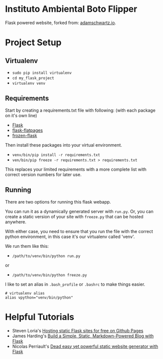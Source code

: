 Instituto Ambiental Boto Flipper
================================

Flask powered website, forked from: [adamschwartz.io](http://adamschwartz.io/).

# Project Setup

## Virtualenv
* `sudo pip install virtualenv`
* `cd my_flask_project`
* `virtualenv venv`    

## Requirements
Start by creating a requirements.txt file with following: (with each package on it's own line)

* [Flask](http://flask.pocoo.org/)
* [flask-flatpages](http://pythonhosted.org/Flask-FlatPages/)
* [frozen-flask](https://pythonhosted.org/Frozen-Flask/)   

Then install these packages into your virtual environment.

* `venv/bin/pip install -r requirements.txt`
* `ven/bin/pip freeze -r requirements.txt > requirements.txt`

This replaces your limited requirements with a more complete 
list with correct version numbers for later use.

## Running
There are two options for running this flask webapp.

You can run it as a dynamically generated server with `run.py`. Or, you can create a static version of your site with `freeze.py` that can be hosted anywhere.

With either case, you need to ensure that you run the file with the correct python environment, in this case it's our virtualenv called 'venv'. 

We run them like this:

*  `/path/to/venv/bin/python run.py`

or

* `/path/to/venv/bin/python freeze.py`

I like to set an alias in `.bash_profile` or `.bashrc` to make things easier.

    # virtualenv alias
    alias vpython="venv/bin/python"
    
# Helpful Tutorials
- Steven Loria's [Hosting static Flask sites for free on Github Pages](http://stevenloria.com/hosting-static-flask-sites-for-free-on-github-pages/)
- James Harding's [Build a Simple, Static, Markdown-Powered Blog with Flask](http://www.jamesharding.ca/posts/simple-static-markdown-blog-in-flask/)
- Nicolas Perriault's [Dead easy yet powerful static website generator with Flask](https://nicolas.perriault.net/code/2012/dead-easy-yet-powerful-static-website-generator-with-flask/)


